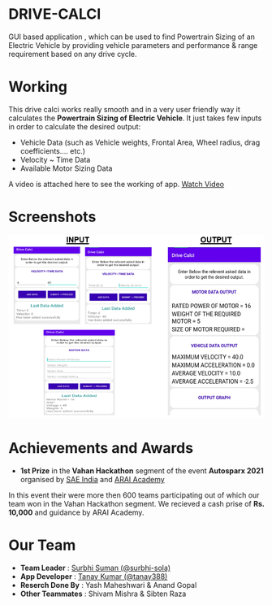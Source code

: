 # DRIVE-CALCI
GUI based application , which can be used to find Powertrain Sizing of an Electric Vehicle by providing vehicle parameters and performance &amp; range requirement based on any drive cycle.

# Working
This drive calci works really smooth and in a very user friendly way it calculates the **Powertrain Sizing of Electric Vehicle**. It just takes few inputs in order to calculate the desired output:
 * Vehicle Data (such as Vehicle weights, Frontal Area, Wheel radius, drag coefficients.... etc.)
 * Velocity ~ Time Data
 * Available Motor Sizing Data

A video is attached here to see the working of app. [Watch Video](https://drive.google.com/file/d/1cyETdIqP_Ovo-pytUQpOFe6pMyQiNuD3/view)


# Screenshots

<div align="centre">
    <img src="./Capture.PNG" width="800px">
</div>


# Achievements and Awards
 * **1st Prize** in the **Vahan Hackathon** segment of the event **Autosparx 2021** organised by [SAE India](https://saeindia.org/) and [ARAI Academy](https://academy.araiindia.com/)

In this event their were more then 600 teams participating out of which our team won in the Vahan Hackathon segment. We recieved a cash prise of **Rs. 10,000** and guidance by ARAI Academy.



# Our Team
 * **Team Leader** : [Surbhi Suman (@surbhi-sola)](https://github.com/surbhi-sola) 
 * **App Developer** : [Tanay Kumar (@tanay388)](https://github.com/tanay388)
 * **Reserch Done By** : Yash Maheshwari & Anand Gopal
 * **Other Teammates** : Shivam Mishra & Sibten Raza
